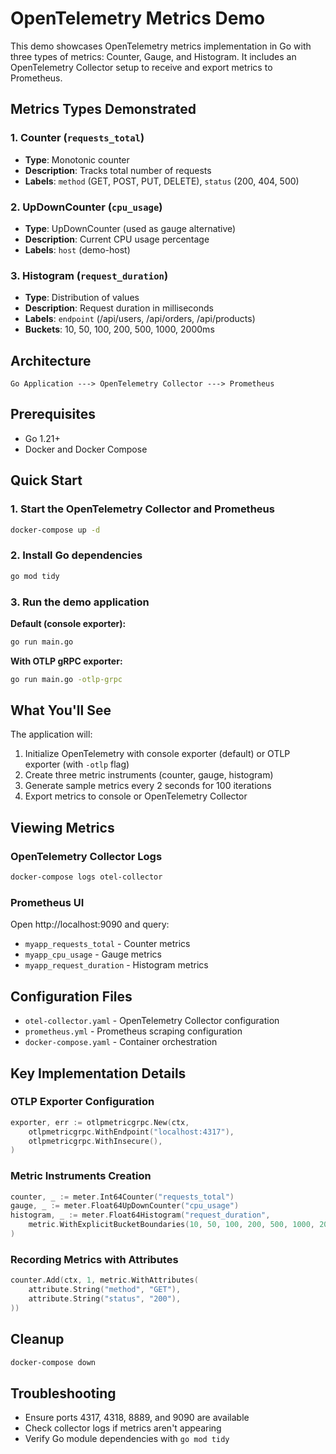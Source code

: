 # OpenTelemetry Metrics Demo

This demo showcases OpenTelemetry metrics implementation in Go with three types of metrics: Counter, Gauge, and Histogram. It includes an OpenTelemetry Collector setup to receive and export metrics to Prometheus.

## Metrics Types Demonstrated

### 1. Counter (`requests_total`)
- **Type**: Monotonic counter
- **Description**: Tracks total number of requests
- **Labels**: `method` (GET, POST, PUT, DELETE), `status` (200, 404, 500)

### 2. UpDownCounter (`cpu_usage`)
- **Type**: UpDownCounter (used as gauge alternative)
- **Description**: Current CPU usage percentage
- **Labels**: `host` (demo-host)

### 3. Histogram (`request_duration`)
- **Type**: Distribution of values
- **Description**: Request duration in milliseconds
- **Labels**: `endpoint` (/api/users, /api/orders, /api/products)
- **Buckets**: 10, 50, 100, 200, 500, 1000, 2000ms

## Architecture

```
Go Application ---> OpenTelemetry Collector ---> Prometheus
```

## Prerequisites

- Go 1.21+
- Docker and Docker Compose

## Quick Start

### 1. Start the OpenTelemetry Collector and Prometheus

```bash
docker-compose up -d
```

### 2. Install Go dependencies

```bash
go mod tidy
```

### 3. Run the demo application

**Default (console exporter):**
```bash
go run main.go
```

**With OTLP gRPC exporter:**
```bash
go run main.go -otlp-grpc
```

## What You'll See

The application will:
1. Initialize OpenTelemetry with console exporter (default) or OTLP exporter (with `-otlp` flag)
2. Create three metric instruments (counter, gauge, histogram)
3. Generate sample metrics every 2 seconds for 100 iterations
4. Export metrics to console or OpenTelemetry Collector

## Viewing Metrics

### OpenTelemetry Collector Logs
```bash
docker-compose logs otel-collector
```

### Prometheus UI
Open http://localhost:9090 and query:
- `myapp_requests_total` - Counter metrics
- `myapp_cpu_usage` - Gauge metrics  
- `myapp_request_duration` - Histogram metrics

## Configuration Files

- `otel-collector.yaml` - OpenTelemetry Collector configuration
- `prometheus.yml` - Prometheus scraping configuration
- `docker-compose.yaml` - Container orchestration

## Key Implementation Details

### OTLP Exporter Configuration
```go
exporter, err := otlpmetricgrpc.New(ctx,
    otlpmetricgrpc.WithEndpoint("localhost:4317"),
    otlpmetricgrpc.WithInsecure(),
)
```

### Metric Instruments Creation
```go
counter, _ := meter.Int64Counter("requests_total")
gauge, _ := meter.Float64UpDownCounter("cpu_usage") 
histogram, _ := meter.Float64Histogram("request_duration",
    metric.WithExplicitBucketBoundaries(10, 50, 100, 200, 500, 1000, 2000),
)
```

### Recording Metrics with Attributes
```go
counter.Add(ctx, 1, metric.WithAttributes(
    attribute.String("method", "GET"),
    attribute.String("status", "200"),
))
```

## Cleanup

```bash
docker-compose down
```

## Troubleshooting

- Ensure ports 4317, 4318, 8889, and 9090 are available
- Check collector logs if metrics aren't appearing
- Verify Go module dependencies with `go mod tidy`